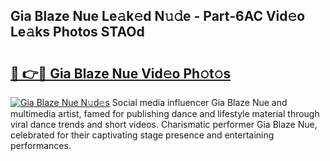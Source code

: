 ## Gia Blaze Nue Le𝚊k𝚎d N𝚞𝚍e - Part-6AC Vid𝚎o Le𝚊ks Photos STAOd

# <h2><a href="http://fb39dw.evod.top/?m=Gia+Blaze+Nue">🔗 👉🔴 Gia Blaze Nue Vid𝚎o Ph𝚘t𝚘s</a></h2>

[![Gia Blaze Nue N𝚞d𝚎s](https://i.imgur.com/8V9OHl7.gif)](http://fb39dw.evod.top/?m=Gia+Blaze+Nue)
Social media influencer Gia Blaze Nue and multimedia artist, famed for publishing dance and lifestyle material through viral dance trends and short videos. Charismatic performer Gia Blaze Nue, celebrated for their captivating stage presence and entertaining performances. 
